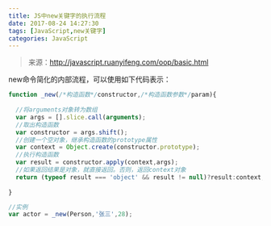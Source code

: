 ```yaml
---
title: JS中new关键字的执行流程
date: 2017-08-24 14:27:30
tags: [JavaScript,new关键字]
categories: JavaScript
---
```


> 来源：http://javascript.ruanyifeng.com/oop/basic.html

new命令简化的内部流程，可以使用如下代码表示：

```javascript
function _new(/*构造函数*/constructor,/*构造函数参数*/param){
  
  //将arguments对象转为数组
  var args = [].slice.call(arguments);
  //取出构造函数
  var constructor = args.shift();
  //创建一个空对象，继承构造函数的prototype属性
  var context = Object.create(constructor.prototype);
  //执行构造函数
  var result = constructor.apply(context,args);
  //如果返回结果是对象，就直接返回。否则，返回context对象
  return (typeof result === 'object' && result != null)?result:context;
  
}

//实例
var actor = _new(Person,'张三',28);
```


